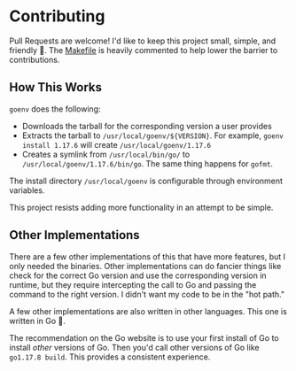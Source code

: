 # Contributing

Pull Requests are welcome! I'd like to keep this project small, simple, and friendly 🥳. The [Makefile](./Makefile) is heavily commented to help lower the barrier to contributions.

## How This Works

`goenv` does the following:
  - Downloads the tarball for the corresponding version a user provides
  - Extracts the tarball to `/usr/local/goenv/${VERSION}`. For example, `goenv install 1.17.6` will create `/usr/local/goenv/1.17.6`
  - Creates a symlink from `/usr/local/bin/go/` to `/usr/local/goenv/1.17.6/bin/go`. The same thing happens for `gofmt`.

The install directory `/usr/local/goenv` is configurable through environment variables.

This project resists adding more functionality in an attempt to be simple.

## Other Implementations

There are a few other implementations of this that have more features, but I only needed the binaries. Other implementations can do fancier things like check for the correct Go version and use the corresponding version in runtime, but they require intercepting the call to Go and passing the command to the right version. I didn't want my code to be in the "hot path."

A few other implementations are also written in other languages. This one is written in Go 🥵.

The recommendation on the Go website is to use your first install of Go to install _other_ versions of Go. Then you'd call other versions of Go like `go1.17.8 build`. This provides a consistent experience.
